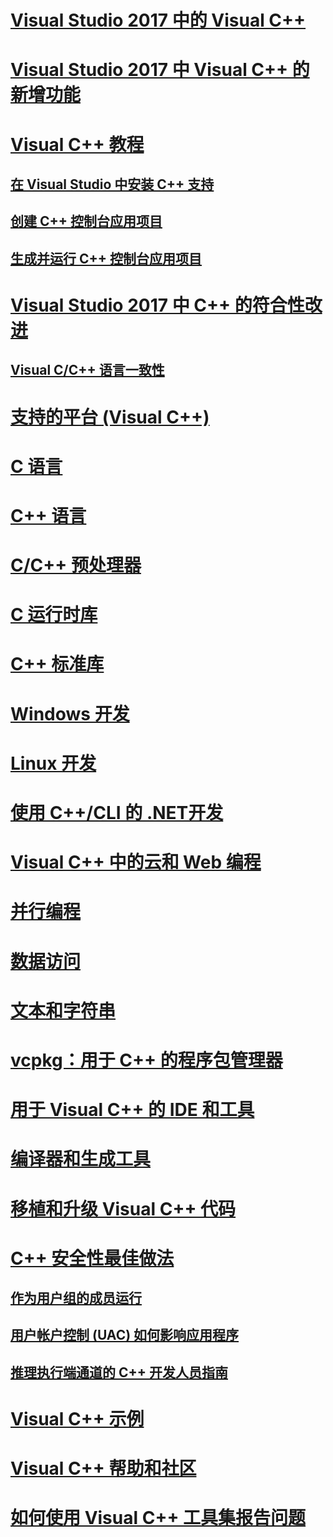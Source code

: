 # [Visual Studio 2017 中的 Visual C++](visual-cpp-in-visual-studio.md)
# [Visual Studio 2017 中 Visual C++ 的新增功能](what-s-new-for-visual-cpp-in-visual-studio.md)
# [Visual C++ 教程](build/vscpp-step-0-installation.md)
## [在 Visual Studio 中安装 C++ 支持](build/vscpp-step-0-installation.md)
## [创建 C++ 控制台应用项目](build/vscpp-step-1-create.md)
## [生成并运行 C++ 控制台应用项目](build/vscpp-step-2-build.md)
# [Visual Studio 2017 中 C++ 的符合性改进](cpp-conformance-improvements-2017.md)
## [Visual C/C++ 语言一致性](visual-cpp-language-conformance.md)
# [支持的平台 (Visual C++)](supported-platforms-visual-cpp.md)
# [C 语言](c-language/c-language-reference.md)
# [C++ 语言](cpp/cpp-language-reference.md)
# [C/C++ 预处理器](preprocessor/c-cpp-preprocessor-reference.md)
# [C 运行时库](c-runtime-library/c-run-time-library-reference.md)
# [C++ 标准库](standard-library/cpp-standard-library-reference.md)
# [Windows 开发](windows/overview-of-windows-programming-in-cpp.md)
# [Linux 开发](linux/download-install-and-setup-the-linux-development-workload.md)
# [使用 C++/CLI 的 .NET开发](dotnet/dotnet-programming-with-cpp-cli-visual-cpp.md)
# [Visual C++ 中的云和 Web 编程](cloud/cloud-and-web-programming-in-visual-cpp.md)
# [并行编程](parallel/parallel-programming-in-visual-cpp.md)
# [数据访问](data/data-access-in-cpp.md)
# [文本和字符串](text/text-and-strings-in-visual-cpp.md)
# [vcpkg：用于 C++ 的程序包管理器](vcpkg.md)
# [用于 Visual C++ 的 IDE 和工具](ide/ide-and-tools-for-visual-cpp-development.md)
# [编译器和生成工具](build/building-c-cpp-programs.md)
# [移植和升级 Visual C++ 代码](porting/visual-cpp-porting-and-upgrading-guide.md)
# [C++ 安全性最佳做法](security/security-best-practices-for-cpp.md)
## [作为用户组的成员运行](security/running-as-a-member-of-the-users-group.md)
## [用户帐户控制 (UAC) 如何影响应用程序](security/how-user-account-control-uac-affects-your-application.md)
## [推理执行端通道的 C++ 开发人员指南](security/developer-guidance-speculative-execution.md)
# [Visual C++ 示例](visual-cpp-samples.md)
# [Visual C++ 帮助和社区](visual-cpp-help-and-community.md)
# [如何使用 Visual C++ 工具集报告问题](how-to-report-a-problem-with-the-visual-cpp-toolset.md)